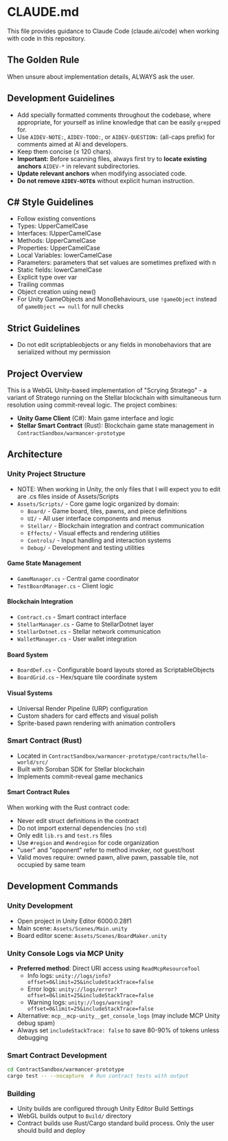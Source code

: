 # CLAUDE.md

This file provides guidance to Claude Code (claude.ai/code) when working with code in this repository.

## The Golden Rule  
When unsure about implementation details, ALWAYS ask the user.  

## Development Guidelines
- Add specially formatted comments throughout the codebase, where appropriate, for yourself as inline knowledge that can be easily `grep`ped for.
- Use `AIDEV-NOTE:`, `AIDEV-TODO:`, or `AIDEV-QUESTION:` (all-caps prefix) for comments aimed at AI and developers.  
- Keep them concise (≤ 120 chars).  
- **Important:** Before scanning files, always first try to **locate existing anchors** `AIDEV-*` in relevant subdirectories.  
- **Update relevant anchors** when modifying associated code.  
- **Do not remove `AIDEV-NOTE`s** without explicit human instruction.  


## C# Style Guidelines
- Follow existing conventions
- Types: UpperCamelCase
- Interfaces: IUpperCamelCase
- Methods: UpperCamelCase
- Properties: UpperCamelCase
- Local Variables: lowerCamelCase
- Parameters: parameters that set values are sometimes prefixed with n
- Static fields: lowerCamelCase
- Explicit type over var
- Trailing commas
- Object creation using new()
- For Unity GameObjects and MonoBehaviours, use `!gameObject` instead of `gameObject == null` for null checks

## Strict Guidelines
- Do not edit scriptableobjects or any fields in monobehaviors that are serialized without my permission

## Project Overview

This is a WebGL Unity-based implementation of "Scrying Stratego" - a variant of Stratego running on the Stellar blockchain with simultaneous turn resolution using commit-reveal logic. The project combines:

- **Unity Game Client** (C#): Main game interface and logic
- **Stellar Smart Contract** (Rust): Blockchain game state management in `ContractSandbox/warmancer-prototype`

## Architecture

### Unity Project Structure
- NOTE: When working in Unity, the only files that I will expect you to edit are .cs files inside of Assets/Scripts
- `Assets/Scripts/` - Core game logic organized by domain:
	- `Board/` - Game board, tiles, pawns, and piece definitions
	- `UI/` - All user interface components and menus
	- `Stellar/` - Blockchain integration and contract communication
	- `Effects/` - Visual effects and rendering utilities
	- `Controls/` - Input handling and interaction systems
	- `Debug/` - Development and testing utilities

#### Game State Management
- `GameManager.cs` - Central game coordinator
- `TestBoardManager.cs` - Client logic

#### Blockchain Integration
- `Contract.cs` - Smart contract interface
- `StellarManager.cs` - Game to StellarDotnet layer
- `StellarDotnet.cs` - Stellar network communication
- `WalletManager.cs` - User wallet integration

#### Board System
- `BoardDef.cs` - Configurable board layouts stored as ScriptableObjects
- `BoardGrid.cs` - Hex/square tile coordinate system

#### Visual Systems
- Universal Render Pipeline (URP) configuration
- Custom shaders for card effects and visual polish
- Sprite-based pawn rendering with animation controllers

### Smart Contract (Rust)
- Located in `ContractSandbox/warmancer-prototype/contracts/hello-world/src/`
- Built with Soroban SDK for Stellar blockchain
- Implements commit-reveal game mechanics

#### Smart Contract Rules

When working with the Rust contract code:
- Never edit struct definitions in the contract
- Do not import external dependencies (no `std`)
- Only edit `lib.rs` and `test.rs` files
- Use `#region` and `#endregion` for code organization
- "user" and "opponent" refer to method invoker, not guest/host
- Valid moves require: owned pawn, alive pawn, passable tile, not occupied by same team

## Development Commands

### Unity Development
- Open project in Unity Editor 6000.0.28f1
- Main scene: `Assets/Scenes/Main.unity`
- Board editor scene: `Assets/Scenes/BoardMaker.unity`

### Unity Console Logs via MCP Unity
- **Preferred method**: Direct URI access using `ReadMcpResourceTool`
  - Info logs: `unity://logs/info?offset=0&limit=25&includeStackTrace=false`
  - Error logs: `unity://logs/error?offset=0&limit=25&includeStackTrace=false`
  - Warning logs: `unity://logs/warning?offset=0&limit=25&includeStackTrace=false`
- Alternative: `mcp__mcp-unity__get_console_logs` (may include MCP Unity debug spam)
- Always set `includeStackTrace: false` to save 80-90% of tokens unless debugging

### Smart Contract Development
```bash
cd ContractSandbox/warmancer-prototype
cargo test -- --nocapture  # Run contract tests with output
```

### Building
- Unity builds are configured through Unity Editor Build Settings
- WebGL builds output to `Build/` directory
- Contract builds use Rust/Cargo standard build process. Only the user should build and deploy
